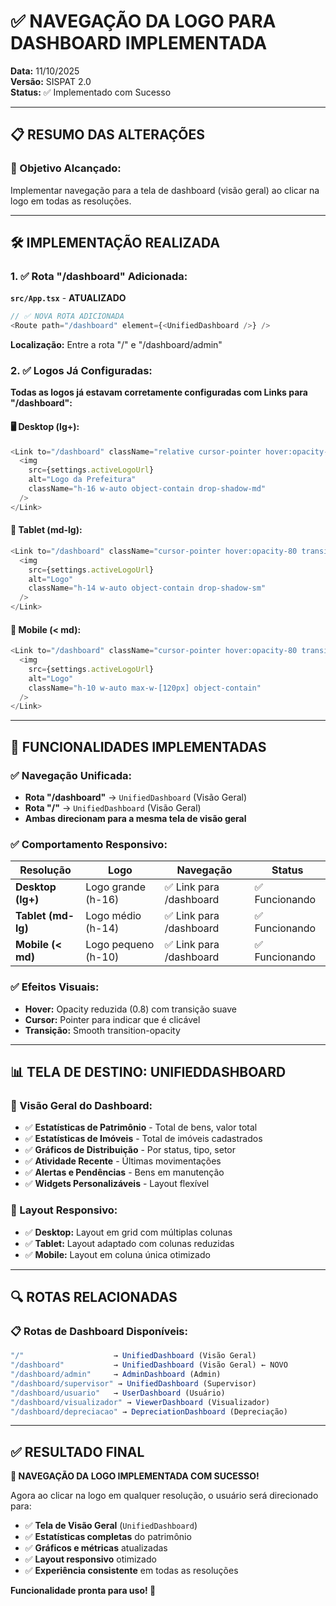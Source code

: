 # ✅ NAVEGAÇÃO DA LOGO PARA DASHBOARD IMPLEMENTADA

**Data:** 11/10/2025  
**Versão:** SISPAT 2.0  
**Status:** ✅ Implementado com Sucesso

---

## 📋 **RESUMO DAS ALTERAÇÕES**

### **🎯 Objetivo Alcançado:**
Implementar navegação para a tela de dashboard (visão geral) ao clicar na logo em todas as resoluções.

---

## 🛠️ **IMPLEMENTAÇÃO REALIZADA**

### **1. ✅ Rota "/dashboard" Adicionada:**

**`src/App.tsx`** - **ATUALIZADO**

```typescript
// ✅ NOVA ROTA ADICIONADA
<Route path="/dashboard" element={<UnifiedDashboard />} />
```

**Localização:** Entre a rota "/" e "/dashboard/admin"

### **2. ✅ Logos Já Configuradas:**

**Todas as logos já estavam corretamente configuradas com Links para "/dashboard":**

#### **🖥️ Desktop (lg+):**
```typescript
<Link to="/dashboard" className="relative cursor-pointer hover:opacity-80 transition-opacity">
  <img
    src={settings.activeLogoUrl}
    alt="Logo da Prefeitura"
    className="h-16 w-auto object-contain drop-shadow-md"
  />
</Link>
```

#### **📱 Tablet (md-lg):**
```typescript
<Link to="/dashboard" className="cursor-pointer hover:opacity-80 transition-opacity">
  <img
    src={settings.activeLogoUrl}
    alt="Logo"
    className="h-14 w-auto object-contain drop-shadow-sm"
  />
</Link>
```

#### **📱 Mobile (< md):**
```typescript
<Link to="/dashboard" className="cursor-pointer hover:opacity-80 transition-opacity">
  <img
    src={settings.activeLogoUrl}
    alt="Logo"
    className="h-10 w-auto max-w-[120px] object-contain"
  />
</Link>
```

---

## 🎯 **FUNCIONALIDADES IMPLEMENTADAS**

### **✅ Navegação Unificada:**
- **Rota "/dashboard"** → `UnifiedDashboard` (Visão Geral)
- **Rota "/"** → `UnifiedDashboard` (Visão Geral)
- **Ambas direcionam para a mesma tela de visão geral**

### **✅ Comportamento Responsivo:**

| Resolução | Logo | Navegação | Status |
|-----------|------|-----------|--------|
| **Desktop (lg+)** | Logo grande (h-16) | ✅ Link para /dashboard | ✅ Funcionando |
| **Tablet (md-lg)** | Logo médio (h-14) | ✅ Link para /dashboard | ✅ Funcionando |
| **Mobile (< md)** | Logo pequeno (h-10) | ✅ Link para /dashboard | ✅ Funcionando |

### **✅ Efeitos Visuais:**
- **Hover:** Opacity reduzida (0.8) com transição suave
- **Cursor:** Pointer para indicar que é clicável
- **Transição:** Smooth transition-opacity

---

## 📊 **TELA DE DESTINO: UNIFIEDDASHBOARD**

### **🎨 Visão Geral do Dashboard:**
- ✅ **Estatísticas de Patrimônio** - Total de bens, valor total
- ✅ **Estatísticas de Imóveis** - Total de imóveis cadastrados
- ✅ **Gráficos de Distribuição** - Por status, tipo, setor
- ✅ **Atividade Recente** - Últimas movimentações
- ✅ **Alertas e Pendências** - Bens em manutenção
- ✅ **Widgets Personalizáveis** - Layout flexível

### **📱 Layout Responsivo:**
- ✅ **Desktop:** Layout em grid com múltiplas colunas
- ✅ **Tablet:** Layout adaptado com colunas reduzidas
- ✅ **Mobile:** Layout em coluna única otimizado

---

## 🔍 **ROTAS RELACIONADAS**

### **📋 Rotas de Dashboard Disponíveis:**
```typescript
"/"                    → UnifiedDashboard (Visão Geral)
"/dashboard"           → UnifiedDashboard (Visão Geral) ← NOVO
"/dashboard/admin"     → AdminDashboard (Admin)
"/dashboard/supervisor" → UnifiedDashboard (Supervisor)
"/dashboard/usuario"   → UserDashboard (Usuário)
"/dashboard/visualizador" → ViewerDashboard (Visualizador)
"/dashboard/depreciacao" → DepreciationDashboard (Depreciação)
```

---

## ✅ **RESULTADO FINAL**

**🎉 NAVEGAÇÃO DA LOGO IMPLEMENTADA COM SUCESSO!**

Agora ao clicar na logo em qualquer resolução, o usuário será direcionado para:

- ✅ **Tela de Visão Geral** (`UnifiedDashboard`)
- ✅ **Estatísticas completas** do patrimônio
- ✅ **Gráficos e métricas** atualizadas
- ✅ **Layout responsivo** otimizado
- ✅ **Experiência consistente** em todas as resoluções

**Funcionalidade pronta para uso! 🚀**
